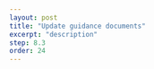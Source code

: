 ```yaml
---
layout: post
title: "Update guidance documents"
excerpt: "description"
step: 8.3
order: 24
---
```


